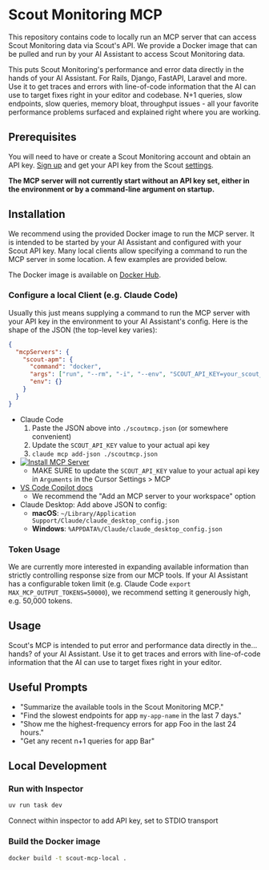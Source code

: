 # Scout Monitoring MCP

This repository contains code to locally run an MCP server that can access Scout
Monitoring data via Scout's API. We provide a Docker image that can be pulled and run by
your AI Assistant to access Scout Monitoring data.

This puts Scout Monitoring's performance and error data directly in the hands of your AI Assistant.
For Rails, Django, FastAPI, Laravel and more. Use it to get traces and errors with line-of-code information
that the AI can use to target fixes right in your editor and codebase. N+1 queries, slow endpoints,
slow queries, memory bloat, throughput issues - all your favorite performance problems surfaced
and explained right where you are working.

## Prerequisites

You will need to have or create a Scout Monitoring account and obtain an API key.
[Sign up](https://scoutapm.com/users/sign_up) and get your API key from the Scout
[settings](https://scoutapm.com/settings).

**The MCP server will not currently start without an API key set, either in the
environment or by a command-line argument on startup.**

## Installation

We recommend using the provided Docker image to run the MCP server.
It is intended to be started by your AI Assistant and configured with your Scout API
key. Many local clients allow specifying a command to run the MCP server in some
location. A few examples are provided below.

The Docker image is available on [Docker Hub](https://hub.docker.com/r/scoutapp/scout-mcp-local).


### Configure a local Client (e.g. Claude Code)

Usually this just means supplying a command to run the MCP server with your API key in the environment
to your AI Assistant's config. Here is the shape of the JSON (the top-level key varies):

```json
{
  "mcpServers": {
    "scout-apm": {
      "command": "docker",
      "args": ["run", "--rm", "-i", "--env", "SCOUT_API_KEY=your_scout_api_key_here", "scoutapp/scout-mcp-local"],
      "env": {}
    }
  }
}
```

- Claude Code
    1. Paste the JSON above into `./scoutmcp.json` (or somewhere convenient)
    2. Update the `SCOUT_API_KEY` value to your actual api key
    3. `claude mcp add-json ./scoutmcp.json`
- [![Install MCP Server](https://cursor.com/deeplink/mcp-install-light.svg)](https://cursor.com/en/install-mcp?name=scout-apm&config=eyJjb21tYW5kIjoiZG9ja2VyIHJ1biAtLXJtIC1pIC0tZW52IFNDT1VUX0FQSV9LRVk9JFBVVF9ZT1VSX0tFWV9IRVJFIHNjb3V0YXBwL3Njb3V0LW1jcC1sb2NhbCIsImVudiI6e319)
    - MAKE SURE to update the `SCOUT_API_KEY` value to your actual api key in
      `Arguments` in the Cursor Settings > MCP
- [VS Code Copilot docs](https://code.visualstudio.com/docs/copilot/customization/mcp-servers#_add-an-mcp-server)
    - We recommend the "Add an MCP server to your workspace" option
- Claude Desktop: Add above JSON to config:
    - **macOS**: `~/Library/Application Support/Claude/claude_desktop_config.json`
    - **Windows**: `%APPDATA%/Claude/claude_desktop_config.json`


### Token Usage

We are currently more interested in expanding available information than strictly
controlling response size from our MCP tools. If your AI Assistant has a configurable
token limit (e.g. Claude Code `export MAX_MCP_OUTPUT_TOKENS=50000`), we recommend
setting it generously high, e.g. 50,000 tokens.


## Usage

Scout's MCP is intended to put error and performance data directly in the... hands? of your AI Assistant.
Use it to get traces and errors with line-of-code information that the AI can use to target
fixes right in your editor.


## Useful Prompts

- "Summarize the available tools in the Scout Monitoring MCP."
- "Find the slowest endpoints for app `my-app-name` in the last 7 days."
- "Show me the highest-frequency errors for app Foo in the last 24 hours."
- "Get any recent n+1 queries for app Bar"


## Local Development

### Run with Inspector
```bash
uv run task dev
```
Connect within inspector to add API key, set to STDIO transport

### Build the Docker image
```bash
docker build -t scout-mcp-local .
```

